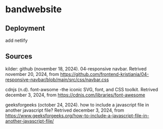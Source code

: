 # bandwebsite

## Deployment

add netlify

## Sources

kilder:
github (november 18, 2024). 04-responsive navbar. Retrived november 20, 2024, from https://github.com/frontend-kristiania/04-responsive-navbar/blob/main/src/css/navbar.css

cdnjs (n.d). font-awsome -the iconic SVG, font, and CSS toolkit. Retrived december 3, 2024, from https://cdnjs.com/libraries/font-awesome

geeksforgeeks (october 24, 2024). how to include a javascript file in another javascript file? Retrived december 3, 2024, from https://www.geeksforgeeks.org/how-to-include-a-javascript-file-in-another-javascript-file/
